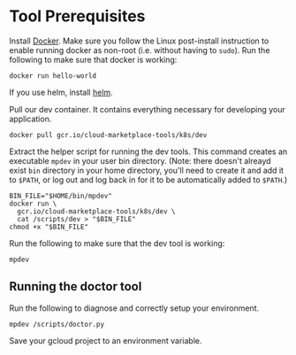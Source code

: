 # Tool Prerequisites

Install [Docker](https://docs.docker.com/install/). Make sure you follow the
Linux post-install instruction to enable running docker as non-root (i.e.
without having to `sudo`). Run the following to make sure that docker is
working:

```shell
docker run hello-world
```

If you use helm, install [helm](https://github.com/helm/helm).

Pull our dev container. It contains everything necessary for developing
your application.

```shell
docker pull gcr.io/cloud-marketplace-tools/k8s/dev
```

Extract the helper script for running the dev tools. This command creates
an executable `mpdev` in your user bin directory. (Note: there doesn't
alreayd exist `bin` directory in your home directory, you'll need to create
it and add it to `$PATH`, or log out and log back in for it to be
automatically added to `$PATH`.)

```shell
BIN_FILE="$HOME/bin/mpdev"
docker run \
  gcr.io/cloud-marketplace-tools/k8s/dev \
  cat /scripts/dev > "$BIN_FILE"
chmod +x "$BIN_FILE"
```

Run the following to make sure that the dev tool is working:

```shell
mpdev
```

## Running the doctor tool

Run the following to diagnose and correctly setup your environment.

```shell
mpdev /scripts/doctor.py
```

Save your gcloud project to an environment variable.
